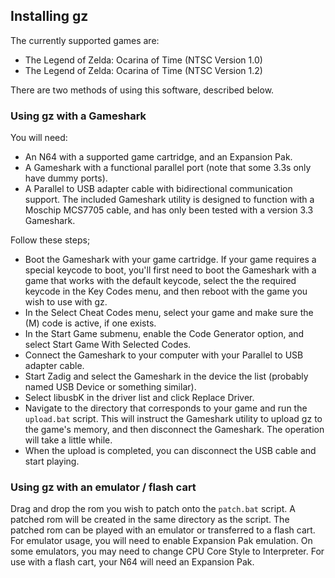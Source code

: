 ## Installing gz
The currently supported games are:
- The Legend of Zelda: Ocarina of Time (NTSC Version 1.0)
- The Legend of Zelda: Ocarina of Time (NTSC Version 1.2)

There are two methods of using this software, described below.

### Using gz with a Gameshark
You will need:
- An N64 with a supported game cartridge, and an Expansion Pak.
- A Gameshark with a functional parallel port (note that some 3.3s only have dummy ports).
- A Parallel to USB adapter cable with bidirectional communication support.
  The included Gameshark utility is designed to function with a Moschip MCS7705 cable,
  and has only been tested with a version 3.3 Gameshark.

Follow these steps;
- Boot the Gameshark with your game cartridge. If your game requires a special keycode to boot, you'll first
  need to boot the Gameshark with a game that works with the default keycode, select the the required keycode in
  the Key Codes menu, and then reboot with the game you wish to use with gz.
- In the Select Cheat Codes menu, select your game and make sure the (M) code is active, if one exists.
- In the Start Game submenu, enable the Code Generator option, and select Start Game With Selected Codes.
- Connect the Gameshark to your computer with your Parallel to USB adapter cable.
- Start Zadig and select the Gameshark in the device the list (probably named USB Device or something similar).
- Select libusbK in the driver list and click Replace Driver.
- Navigate to the directory that corresponds to your game and run the `upload.bat` script.
  This will instruct the Gameshark utility to upload gz to the game's memory,
  and then disconnect the Gameshark. The operation will take a little while.
- When the upload is completed, you can disconnect the USB cable and start playing.

### Using gz with an emulator / flash cart
Drag and drop the rom you wish to patch onto the `patch.bat` script. A patched rom will be
created in the same directory as the script. The patched rom can be played with an emulator or transferred to a flash cart.
For emulator usage, you will need to enable Expansion Pak emulation.
On some emulators, you may need to change CPU Core Style to Interpreter.
For use with a flash cart, your N64 will need an Expansion Pak.
